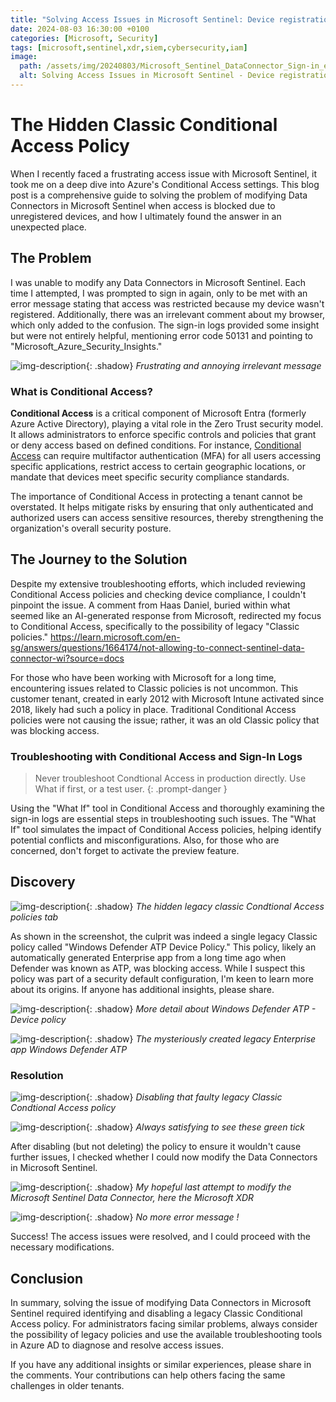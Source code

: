 ```yaml
---
title: "Solving Access Issues in Microsoft Sentinel: Device registration block"
date: 2024-08-03 16:30:00 +0100
categories: [Microsoft, Security] 
tags: [microsoft,sentinel,xdr,siem,cybersecurity,iam]
image:
  path: /assets/img/20240803/Microsoft_Sentinel_DataConnector_Sign-in_error1.png
  alt: Solving Access Issues in Microsoft Sentinel - Device registration block
---
```


# The Hidden Classic Conditional Access Policy

When I recently faced a frustrating access issue with Microsoft Sentinel, it took me on a deep dive into Azure's Conditional Access settings. This blog post is a comprehensive guide to solving the problem of modifying Data Connectors in Microsoft Sentinel when access is blocked due to unregistered devices, and how I ultimately found the answer in an unexpected place.

## The Problem

I was unable to modify any Data Connectors in Microsoft Sentinel. Each time I attempted, I was prompted to sign in again, only to be met with an error message stating that access was restricted because my device wasn't registered. Additionally, there was an irrelevant comment about my browser, which only added to the confusion. The sign-in logs provided some insight but were not entirely helpful, mentioning error code 50131 and pointing to "Microsoft_Azure_Security_Insights."

![img-description](/assets/img/20240803/Microsoft_Sentinel_DataConnector_Sign-in_error2.png){: .shadow}
_Frustrating and annoying irrelevant message_

### What is Conditional Access?

**Conditional Access** is a critical component of Microsoft Entra (formerly Azure Active Directory), playing a vital role in the Zero Trust security model. It allows administrators to enforce specific controls and policies that grant or deny access based on defined conditions. For instance, [Conditional Access](https://learn.microsoft.com/en-us/entra/identity/conditional-access/overview) can require multifactor authentication (MFA) for all users accessing specific applications, restrict access to certain geographic locations, or mandate that devices meet specific security compliance standards.

The importance of Conditional Access in protecting a tenant cannot be overstated. It helps mitigate risks by ensuring that only authenticated and authorized users can access sensitive resources, thereby strengthening the organization's overall security posture.

## The Journey to the Solution

Despite my extensive troubleshooting efforts, which included reviewing Conditional Access policies and checking device compliance, I couldn't pinpoint the issue. A comment from Haas Daniel, buried within what seemed like an AI-generated response from Microsoft, redirected my focus to Conditional Access, specifically to the possibility of legacy "Classic policies." https://learn.microsoft.com/en-sg/answers/questions/1664174/not-allowing-to-connect-sentinel-data-connector-wi?source=docs

For those who have been working with Microsoft for a long time, encountering issues related to Classic policies is not uncommon. This customer tenant, created in early 2012 with Microsoft Intune activated since 2018, likely had such a policy in place. Traditional Conditional Access policies were not causing the issue; rather, it was an old Classic policy that was blocking access.

### Troubleshooting with Conditional Access and Sign-In Logs

> Never troubleshoot Condtional Access in production directly. Use What if first, or a test user.
{: .prompt-danger }

Using the "What If" tool in Conditional Access and thoroughly examining the sign-in logs are essential steps in troubleshooting such issues. The "What If" tool simulates the impact of Conditional Access policies, helping identify potential conflicts and misconfigurations. Also, for those who are concerned, don't forget to activate the preview feature. 

## Discovery

![img-description](/assets/img/20240803/Microsoft_Sentinel_DataConnector_Sign-in_error3.png){: .shadow}
_The hidden legacy classic Condtional Access policies tab_

As shown in the screenshot, the culprit was indeed a single legacy Classic policy called "Windows Defender ATP Device Policy." This policy, likely an automatically generated Enterprise app from a long time ago when Defender was known as ATP, was blocking access. While I suspect this policy was part of a security default configuration, I'm keen to learn more about its origins. If anyone has additional insights, please share.

![img-description](/assets/img/20240803/Microsoft_Sentinel_DataConnector_Sign-in_error4.png){: .shadow}
_More detail about Windows Defender ATP - Device policy_

![img-description](/assets/img/20240803/Microsoft_Sentinel_DataConnector_Sign-in_error7.png){: .shadow}
_The mysteriously created legacy Enterprise app Windows Defender ATP_

### Resolution

![img-description](/assets/img/20240803/Microsoft_Sentinel_DataConnector_Sign-in_error5.png){: .shadow}
_Disabling that faulty legacy Classic Condtional Access policy_

![img-description](/assets/img/20240803/Microsoft_Sentinel_DataConnector_Sign-in_error6.png){: .shadow}
_Always satisfying to see these green tick_

After disabling (but not deleting) the policy to ensure it wouldn't cause further issues, I checked whether I could now modify the Data Connectors in Microsoft Sentinel. 

![img-description](/assets/img/20240803/Microsoft_Sentinel_DataConnector_Sign-in_error8.png){: .shadow}
_My hopeful last attempt to modify the Microsoft Sentinel Data Connector, here the Microsoft XDR_

![img-description](/assets/img/20240803/Microsoft_Sentinel_DataConnector_Sign-in_error9.png){: .shadow}
_No more error message !_

Success! The access issues were resolved, and I could proceed with the necessary modifications.

## Conclusion

In summary, solving the issue of modifying Data Connectors in Microsoft Sentinel required identifying and disabling a legacy Classic Conditional Access policy. For administrators facing similar problems, always consider the possibility of legacy policies and use the available troubleshooting tools in Azure AD to diagnose and resolve access issues.

If you have any additional insights or similar experiences, please share in the comments. Your contributions can help others facing the same challenges in older tenants.

